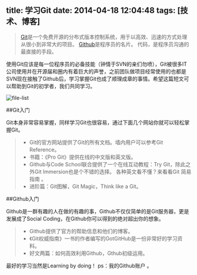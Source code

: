 title: 学习Git
date: 2014-04-18 12:04:48
tags: [技术、博客]
---

> [Git](http://git-scm.com/)是一个免费开源的分布式版本控制系统，用于以高效、迅速的方式处理从很小到非常大的项目。
> [Github](http://github.com/)是程序员的名片。
> 代码，是程序员沟通的最直接的手段。

使用Git应该是每一位程序员的必备技能（钟情于SVN的亲们勿喷），Git被很多IT公司使用并在开源届和圈内有着巨大的声誉，之前团队做项目经常使用的也都是SVN现在接触了Github后，学习掌握Git也成了顺理成章的事情。希望这篇短文可以帮助到Git的初学者，我们共同学习。

![file-list](http://yangjian.me/image/2013-03-18/github.JPEG)

##Git入门

Git本身非常容易掌握，同样学习Git也很容易，通过下面几个网站你就可以轻松掌握Git。

> * Git的官方网站提供了Git的所有文档。墙内用户可以参考Git Reference。
> * 书籍：《Pro Git》提供在线的中文版和英文版。
> * Github与Code School联合提供了一个在线互动教程：Try Git，除此之外Git Immersion也是个不错的选择。
各种英文看不懂？来看看Git 简易指南 。
> * 进阶篇：Git图解，Git Magic，Think like a Git。

##Github入门

Github是一群有趣的人在做的有趣的事，Github不仅仅简单的是Git服务器，更是发展成了Social Coding，在Github你可以得到的绝对超出你的想象。

> * Github提供了官方的帮助信息和他们的博客。
> * 《Git权威指南》一书的作者编写的GotGitHub是一份非常好的学习资料。
> * 好文两篇：如何高效利用Github，Gthub初级运用。

最好的学习当然是Learning by doing！
ps：我的Github账户 。